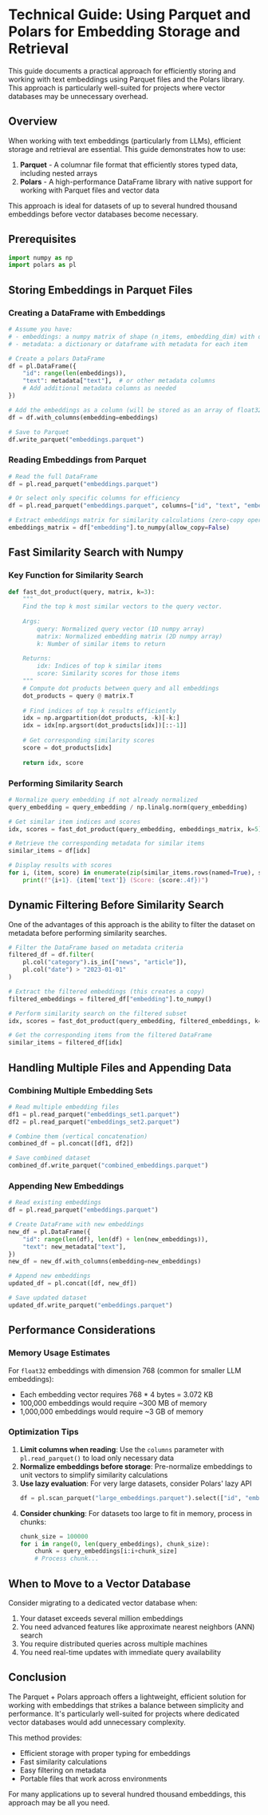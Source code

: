 # Technical Guide: Using Parquet and Polars for Embedding Storage and Retrieval

This guide documents a practical approach for efficiently storing and working with text embeddings using Parquet files and the Polars library. This approach is particularly well-suited for projects where vector databases may be unnecessary overhead.

## Overview

When working with text embeddings (particularly from LLMs), efficient storage and retrieval are essential. This guide demonstrates how to use:

1. **Parquet** - A columnar file format that efficiently stores typed data, including nested arrays
2. **Polars** - A high-performance DataFrame library with native support for working with Parquet files and vector data

This approach is ideal for datasets of up to several hundred thousand embeddings before vector databases become necessary.

## Prerequisites

```python
import numpy as np
import polars as pl
```

## Storing Embeddings in Parquet Files

### Creating a DataFrame with Embeddings

```python
# Assume you have:
# - embeddings: a numpy matrix of shape (n_items, embedding_dim) with dtype=np.float32
# - metadata: a dictionary or dataframe with metadata for each item

# Create a polars DataFrame
df = pl.DataFrame({
    "id": range(len(embeddings)),
    "text": metadata["text"],  # or other metadata columns
    # Add additional metadata columns as needed
})

# Add the embeddings as a column (will be stored as an array of float32 values)
df = df.with_columns(embedding=embeddings)

# Save to Parquet
df.write_parquet("embeddings.parquet")
```

### Reading Embeddings from Parquet

```python
# Read the full DataFrame
df = pl.read_parquet("embeddings.parquet")

# Or select only specific columns for efficiency
df = pl.read_parquet("embeddings.parquet", columns=["id", "text", "embedding"])

# Extract embeddings matrix for similarity calculations (zero-copy operation)
embeddings_matrix = df["embedding"].to_numpy(allow_copy=False)
```

## Fast Similarity Search with Numpy

### Key Function for Similarity Search

```python
def fast_dot_product(query, matrix, k=3):
    """
    Find the top k most similar vectors to the query vector.
    
    Args:
        query: Normalized query vector (1D numpy array)
        matrix: Normalized embedding matrix (2D numpy array)
        k: Number of similar items to return
        
    Returns:
        idx: Indices of top k similar items
        score: Similarity scores for those items
    """
    # Compute dot products between query and all embeddings
    dot_products = query @ matrix.T
    
    # Find indices of top k results efficiently
    idx = np.argpartition(dot_products, -k)[-k:]
    idx = idx[np.argsort(dot_products[idx])[::-1]]
    
    # Get corresponding similarity scores
    score = dot_products[idx]
    
    return idx, score
```

### Performing Similarity Search

```python
# Normalize query embedding if not already normalized
query_embedding = query_embedding / np.linalg.norm(query_embedding)

# Get similar item indices and scores
idx, scores = fast_dot_product(query_embedding, embeddings_matrix, k=5)

# Retrieve the corresponding metadata for similar items
similar_items = df[idx]

# Display results with scores
for i, (item, score) in enumerate(zip(similar_items.rows(named=True), scores)):
    print(f"{i+1}. {item['text']} (Score: {score:.4f})")
```

## Dynamic Filtering Before Similarity Search

One of the advantages of this approach is the ability to filter the dataset on metadata before performing similarity searches.

```python
# Filter the DataFrame based on metadata criteria
filtered_df = df.filter(
    pl.col("category").is_in(["news", "article"]),
    pl.col("date") > "2023-01-01"
)

# Extract the filtered embeddings (this creates a copy)
filtered_embeddings = filtered_df["embedding"].to_numpy()

# Perform similarity search on the filtered subset
idx, scores = fast_dot_product(query_embedding, filtered_embeddings, k=5)

# Get the corresponding items from the filtered DataFrame
similar_items = filtered_df[idx]
```

## Handling Multiple Files and Appending Data

### Combining Multiple Embedding Sets

```python
# Read multiple embedding files
df1 = pl.read_parquet("embeddings_set1.parquet")
df2 = pl.read_parquet("embeddings_set2.parquet")

# Combine them (vertical concatenation)
combined_df = pl.concat([df1, df2])

# Save combined dataset
combined_df.write_parquet("combined_embeddings.parquet")
```

### Appending New Embeddings

```python
# Read existing embeddings
df = pl.read_parquet("embeddings.parquet")

# Create DataFrame with new embeddings
new_df = pl.DataFrame({
    "id": range(len(df), len(df) + len(new_embeddings)),
    "text": new_metadata["text"],
})
new_df = new_df.with_columns(embedding=new_embeddings)

# Append new embeddings
updated_df = pl.concat([df, new_df])

# Save updated dataset
updated_df.write_parquet("embeddings.parquet")
```

## Performance Considerations

### Memory Usage Estimates

For `float32` embeddings with dimension 768 (common for smaller LLM embeddings):
- Each embedding vector requires 768 * 4 bytes = 3.072 KB
- 100,000 embeddings would require ~300 MB of memory
- 1,000,000 embeddings would require ~3 GB of memory

### Optimization Tips

1. **Limit columns when reading**: Use the `columns` parameter with `pl.read_parquet()` to load only necessary data
2. **Normalize embeddings before storage**: Pre-normalize embeddings to unit vectors to simplify similarity calculations
3. **Use lazy evaluation**: For very large datasets, consider Polars' lazy API
   ```python
   df = pl.scan_parquet("large_embeddings.parquet").select(["id", "embedding"])
   ```
4. **Consider chunking**: For datasets too large to fit in memory, process in chunks:
   ```python
   chunk_size = 100000
   for i in range(0, len(query_embeddings), chunk_size):
       chunk = query_embeddings[i:i+chunk_size]
       # Process chunk...
   ```

## When to Move to a Vector Database

Consider migrating to a dedicated vector database when:

1. Your dataset exceeds several million embeddings
2. You need advanced features like approximate nearest neighbors (ANN) search
3. You require distributed queries across multiple machines
4. You need real-time updates with immediate query availability

## Conclusion

The Parquet + Polars approach offers a lightweight, efficient solution for working with embeddings that strikes a balance between simplicity and performance. It's particularly well-suited for projects where dedicated vector databases would add unnecessary complexity.

This method provides:
- Efficient storage with proper typing for embeddings
- Fast similarity calculations
- Easy filtering on metadata
- Portable files that work across environments

For many applications up to several hundred thousand embeddings, this approach
may be all you need.
